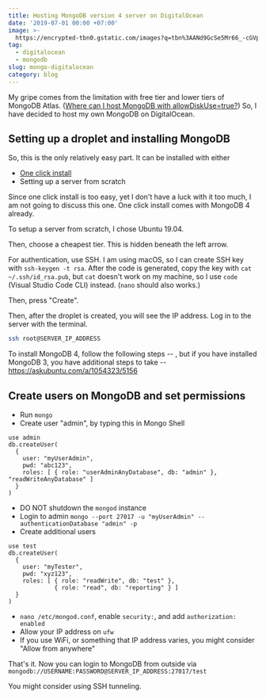 ```yaml
---
title: Hosting MongoDB version 4 server on DigitalOcean
date: '2019-07-01 00:00 +07:00'
image: >-
  https://encrypted-tbn0.gstatic.com/images?q=tbn%3AANd9GcSe5Mr66_-cGVpyv_4SIkxAx1h0thctF1Ri8th9kS86mWy20wuQ
tag:
  - digitalocean
  - mongodb
slug: mongo-digitalocean
category: blog
---
```


My gripe comes from the limitation with free tier and lower tiers of MongoDB Atlas. ([Where can I host MongoDB with allowDiskUse=true?](https://www.quora.com/unanswered/Where-can-I-host-MongoDB-with-allowDiskUse-true)) So, I have decided to host my own MongoDB on DigitalOcean.

<!-- excerpt_separator -->

## Setting up a droplet and installing MongoDB

So, this is the only relatively easy part. It can be installed with either

- [One click install](https://pages.news.digitalocean.com/AF2V0vEI30XV5290060l08D)
- Setting up a server from scratch

Since one click install is too easy, yet I don't have a luck with it too much, I am not going to discuss this one. One click install comes with MongoDB 4 already.

To setup a server from scratch, I chose Ubuntu 19.04.

Then, choose a cheapest tier. This is hidden beneath the left arrow.

For authentication, use SSH. I am using macOS, so I can create SSH key with `ssh-keygen -t rsa`. After the code is generated, copy the key with `cat ~/.ssh/id_rsa.pub`, but `cat` doesn't work on my machine, so I use `code` (Visual Studio Code CLI) instead. (`nano` should also works.)

Then, press "Create".

Then, after the droplet is created, you will see the IP address. Log in to the server with the terminal.

```sh
ssh root@SERVER_IP_ADDRESS
```

To install MongoDB 4, follow the following steps -- , but if you have installed MongoDB 3, you have additional steps to take -- <https://askubuntu.com/a/1054323/5156>

## Create users on MongoDB and set permissions

- Run `mongo`
- Create user "admin", by typing this in Mongo Shell

```mongo
use admin
db.createUser(
  {
    user: "myUserAdmin",
    pwd: "abc123",
    roles: [ { role: "userAdminAnyDatabase", db: "admin" }, "readWriteAnyDatabase" ]
  }
)
```

- DO NOT shutdown the `mongod` instance
- Login to admin `mongo --port 27017 -u "myUserAdmin" --authenticationDatabase "admin" -p`
- Create additional users

```mongo
use test
db.createUser(
  {
    user: "myTester",
    pwd: "xyz123",
    roles: [ { role: "readWrite", db: "test" },
             { role: "read", db: "reporting" } ]
  }
)
```

- `nano /etc/mongod.conf`, enable `security:`, and add `authorization: enabled`
- Allow your IP address on `ufw`
- If you use WiFi, or something that IP address varies, you might consider "Allow from anywhere"

That's it. Now you can login to MongoDB from outside via `mongodb://USERNAME:PASSWORD@SERVER_IP_ADDRESS:27017/test`

You might consider using SSH tunneling.
